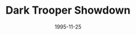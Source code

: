 ---
mission_id: showdown
editorsChoice:
title: "Dark Trooper Showdown"
authors: 
    - "Mr. Terhune"
date: 1995-11-25
filename: "showdown.zip"
description: "A first level."
cover: 
levelReplaced:	SECBASE
difficulty: yes
bm:	no
fme: yes
wax: yes
three_do: no
voc: yes
gmd: no
vue: no
lfd: no
base: "New level from scratch" 
editors: "DFUSE, WDFUSE"

---